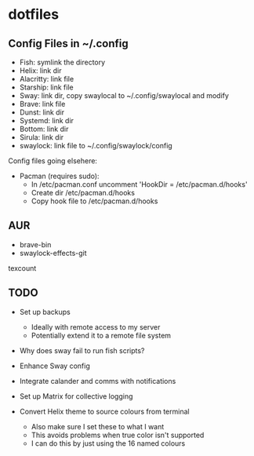 # dotfiles


## Config Files in ~/.config

* Fish: symlink the directory
* Helix: link dir
* Alacritty: link file
* Starship: link file
* Sway: link dir, copy swaylocal to ~/.config/swaylocal and modify
* Brave: link file
* Dunst: link dir
* Systemd: link dir
* Bottom: link dir
* Sirula: link dir
* swaylock: link file to ~/.config/swaylock/config

Config files going elsehere:

* Pacman (requires sudo):
  * In /etc/pacman.conf uncomment 'HookDir = /etc/pacman.d/hooks'
  * Create dir /etc/pacman.d/hooks
  * Copy hook file to /etc/pacman.d/hooks

## AUR

* brave-bin
* swaylock-effects-git

texcount

## TODO

* Set up backups
  * Ideally with remote access to my server
  * Potentially extend it to a remote file system
* Why does sway fail to run fish scripts?
* Enhance Sway config
* Integrate calander and comms with notifications
* Set up Matrix for collective logging

* Convert Helix theme to source colours from terminal
  * Also make sure I set these to what I want
  * This avoids problems when true color isn't supported
  * I can do this by just using the 16 named colours
